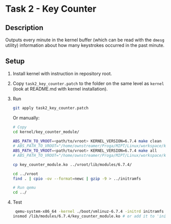 # Task 2 - Key Counter

## Description
Outputs every minute in the kernel buffer (which can be read with the `dmesg` utility) information about how many keystrokes occurred in the past minute.

## Setup

1) Install kernel with instruction in repository root.
2) Copy `task2_key_counter.patch` to the folder on the same level as `kernel` (look at README.md with kernel installation).
3) Run
   ```bash
   git apply task2_key_counter.patch
   ```

   Or manually:
    ```bash
    # Copy
    cd kernel/key_counter_module/
  
    ABS_PATH_TO_VROOT=<path/to/vroot> KERNEL_VERSION=6.7.4 make clean
    # ABS_PATH_TO_VROOT="/home/ownstreamer/Proga/MIPT/Linux/workspace/kernel/vroot" KERNEL_VERSION=6.7.4 make clean
    ABS_PATH_TO_VROOT=<path/to/vroot> KERNEL_VERSION=6.7.4 make all
    # ABS_PATH_TO_VROOT="/home/ownstreamer/Proga/MIPT/Linux/workspace/kernel/vroot" KERNEL_VERSION=6.7.4 make all
    
    cp key_counter_module.ko ../vroot/lib/modules/6.7.4/
    
    cd ../vroot
    find . | cpio -ov --format=newc | gzip -9 > ../initramfs
    
    # Run qemu
    cd ../
    ```
4) Test
   ```bash
    qemu-system-x86_64 -kernel ./boot/vmlinuz-6.7.4 -initrd initramfs -nographic -append "console=ttyS0"
   insmod /lib/modules/6.7.4/key_counter_module.ko # or add it to 'init'
   ```
   